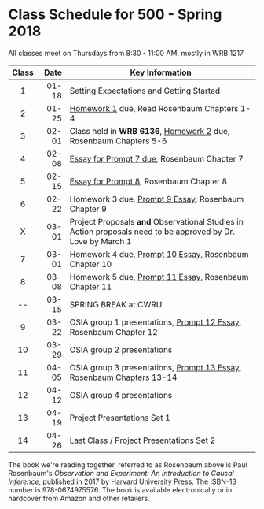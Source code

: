 # Class Schedule for 500 - Spring 2018

All classes meet on Thursdays from 8:30 - 11:00 AM, mostly in WRB 1217

Class | Date | Key Information
:---: | -----------: | ----------------------------------------------------------------------------------------------
1 | 01-18 | Setting Expectations and Getting Started
2 | 01-25 | [Homework 1](https://github.com/THOMASELOVE/500-2018/tree/master/assignments/homework1) due, Read Rosenbaum Chapters 1-4
3 | 02-01 | Class held in **WRB 6136**, [Homework 2](https://github.com/THOMASELOVE/500-2018/tree/master/assignments/homework2) due, Rosenbaum Chapters 5-6
4 | 02-08 | [Essay for Prompt 7 due](https://github.com/THOMASELOVE/500-2018/blob/master/assignments/essayprompts.md#prompt-for-chapter-7-elaborate-theories-due-before-class-4), Rosenbaum Chapter 7
5 | 02-15 | [Essay for Prompt 8](https://github.com/THOMASELOVE/500-2018/blob/master/assignments/essayprompts.md#prompt-for-chapter-8-quasi-experimental-devices-due-before-class-5), Rosenbaum Chapter 8
6 | 02-22 | Homework 3 due, [Prompt 9 Essay](https://github.com/THOMASELOVE/500-2018/blob/master/assignments/essayprompts.md#prompt-for-chapter-9-sensitivity-to-bias-due-before-class-6), Rosenbaum Chapter 9
X | 03-01 | Project Proposals **and** Observational Studies in Action proposals need to be approved by Dr. Love by March 1
7 | 03-01 | Homework 4 due, [Prompt 10 Essay](https://github.com/THOMASELOVE/500-2018/blob/master/assignments/essayprompts.md#prompt-for-chapter-10-design-sensitivity-due-before-class-7), Rosenbaum Chapter 10
8 | 03-08 | Homework 5 due, [Prompt 11 Essay](https://github.com/THOMASELOVE/500-2018/blob/master/assignments/essayprompts.md#prompt-for-chapter-11-matching-techniques-due-before-class-8), Rosenbaum Chapter 11
-- | 03-15 | SPRING BREAK at CWRU
9 | 03-22 | OSIA group 1 presentations, [Prompt 12 Essay](https://github.com/THOMASELOVE/500-2018/blob/master/assignments/essayprompts.md#prompt-for-chapter-12-biases-from-general-dispositions-due-before-class-9), Rosenbaum Chapter 12
10 | 03-29 | OSIA group 2 presentations
11 | 04-05 | OSIA group 3 presentations, [Prompt 13 Essay](https://github.com/THOMASELOVE/500-2018/blob/master/assignments/essayprompts.md#prompt-for-chapter-13-instruments-due-before-class-11), Rosenbaum Chapters 13-14
12 | 04-12 | OSIA group 4 presentations
13 | 04-19 | Project Presentations Set 1
14 | 04-26 | Last Class / Project Presentations Set 2

The book we're reading together, referred to as Rosenbaum above is Paul Rosenbaum's *Observation and Experiment: An Introduction to Causal Inference*, published in 2017 by Harvard University Press. The ISBN-13 number is 978-0674975576. The book is available electronically or in hardcover from Amazon and other retailers.
